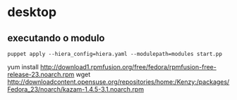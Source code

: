 # desktop

## executando o modulo

```puppet
puppet apply --hiera_config=hiera.yaml --modulepath=modules start.pp
```

yum install http://download1.rpmfusion.org/free/fedora/rpmfusion-free-release-23.noarch.rpm
wget http://downloadcontent.opensuse.org/repositories/home:/Kenzy:/packages/Fedora_23/noarch/kazam-1.4.5-3.1.noarch.rpm
